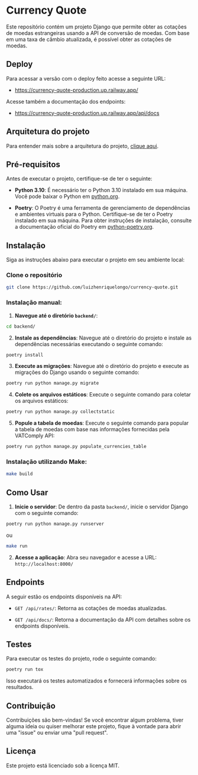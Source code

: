 # Currency Quote

Este repositório contém um projeto Django que permite obter as cotações de moedas estrangeiras usando a API de conversão de moedas. Com base em uma taxa de câmbio atualizada, é possível obter as cotações de moedas.

## Deploy

Para acessar a versão com o deploy feito acesse a seguinte URL:
- https://currency-quote-production.up.railway.app/

Acesse também a documentação dos endpoints:
- https://currency-quote-production.up.railway.app/api/docs

## Arquitetura do projeto
Para entender mais sobre a arquitetura do projeto, [clique aqui](./docs/ARCHITECTURE.md).

## Pré-requisitos

Antes de executar o projeto, certifique-se de ter o seguinte:

- **Python 3.10**: É necessário ter o Python 3.10 instalado em sua máquina. Você pode baixar o Python em [python.org](https://www.python.org).

- **Poetry**: O Poetry é uma ferramenta de gerenciamento de dependências e ambientes virtuais para o Python. Certifique-se de ter o Poetry instalado em sua máquina. Para obter instruções de instalação, consulte a documentação oficial do Poetry em [python-poetry.org](https://python-poetry.org/docs/#installation).

## Instalação

Siga as instruções abaixo para executar o projeto em seu ambiente local:

### Clone o repositório 
```bash
git clone https://github.com/luizhenriquelongo/currency-quote.git
```

### Instalação manual:
1. **Navegue até o diretório `backend/`**:
```bash
cd backend/
```

2. **Instale as dependências**: Navegue até o diretório do projeto e instale as dependências necessárias executando o seguinte comando:
```bash
poetry install
```

3. **Execute as migrações**: Navegue até o diretório do projeto e execute as migrações do Django usando o seguinte comando:
```bash
poetry run python manage.py migrate
```

4. **Colete os arquivos estáticos**: Execute o seguinte comando para coletar os arquivos estáticos:
```bash
poetry run python manage.py collectstatic
```
5. **Popule a tabela de moedas**: Execute o seguinte comando para popular a tabela de moedas com base nas informações fornecidas pela VATComply API:
```bash
poetry run python manage.py populate_currencies_table
```

### Instalação utilizando Make:

```bash
make build
```

## Como Usar
1. **Inicie o servidor**: De dentro da pasta `backend/`, inicie o servidor Django com o seguinte comando:
```bash
poetry run python manage.py runserver
```
ou
```bash
make run
```
2. **Acesse a aplicação**: Abra seu navegador e acesse a URL: `http://localhost:8000/`

## Endpoints

A seguir estão os endpoints disponíveis na API:

- `GET /api/rates/`: Retorna as cotações de moedas atualizadas.

- `GET /api/docs/`: Retorna a documentação da API com detalhes sobre os endpoints disponíveis.

## Testes

Para executar os testes do projeto, rode o seguinte comando:

```bash
poetry run tox
```

Isso executará os testes automatizados e fornecerá informações sobre os resultados.

## Contribuição
Contribuições são bem-vindas! Se você encontrar algum problema, tiver alguma ideia ou quiser melhorar este projeto, fique à vontade para abrir uma "issue" ou enviar uma "pull request".

## Licença
Este projeto está licenciado sob a licença MIT.